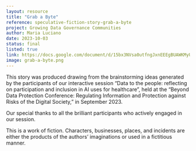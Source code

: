 ```yaml
---
layout: resource
title: "Grab a Byte"
reference: speculative-fiction-story-grab-a-byte
project: Growing Data Governance Communities
author: Maria Luciano
date: 2023-10-03
status: final
listed: true
link: https://docs.google.com/document/d/15bx3NVsa0utfngJxnEEEgBUAWKMyUQmNFw_EIiAnBZk/edit
image: grab-a-byte.png
---
```

This story was produced drawing from the brainstorming ideas generated by the participants of our interactive session “Data to the people: reflecting on participation and inclusion in AI uses for healthcare”, held at the “Beyond Data Protection Conference: Regulating Information and Protection against Risks of the Digital Society,” in September 2023.

Our special thanks to all the brilliant participants who actively engaged in our session.

This is a work of fiction. Characters, businesses, places, and incidents are either the products of the authors’ imaginations or used in a fictitious manner.